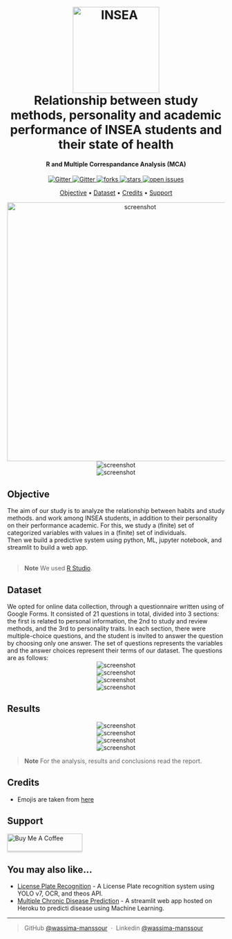 
<h1 align="center">
  <br>
  <a href="https://github.com/wassima-manssour/ACM_studymethods-personality-and-performance-insea-students"><img src="https://github.com/wassima-manssour/ACM_studymethods-personality-and-performance-insea-students/blob/main/README-MCA-insea-research/INSEA_logo.png" alt="INSEA" width="200"></a>
  <br>
  Relationship between study methods, personality and academic performance of INSEA students and their state of health
  <br>
</h1>

<h4 align="center"> R and Multiple Correspandance Analysis (MCA)</h4>

<p align="center">

  <a href="#">
    <img src="https://img.shields.io/badge/python-v3.6+-blue.svg"
         alt="Gitter">
  </a>
  <a href="https://www.linkedin.com/in/wassima-manssour-b48a7018a/">
    <img src="https://img.shields.io/badge/-LinkedIn-black.svg?style=flat-square&logo=linkedin&colorB=555"
         alt="Gitter">
  </a>
  <a href="https://github.com/wassima-manssour/ACM_studymethods-personality-and-performance-insea-students/network/members">
    <img src="https://img.shields.io/github/forks/Louis3797/awesome-readme-template" alt="forks" />
  </a>
  <a href="https://github.com/wassima-manssour/ACM_studymethods-personality-and-performance-insea-students/stargazers">
    <img src="https://img.shields.io/github/stars/Louis3797/awesome-readme-template" alt="stars" />
  </a>
  <a href="https://github.com/wassima-manssour/ACM_studymethods-personality-and-performance-insea-students/issues">
    <img src="https://img.shields.io/github/issues/Louis3797/awesome-readme-template" alt="open issues" />
  </a>
  <!--<a href="https://github.com/Louis3797/awesome-readme-template/blob/master/LICENSE">
    <img src="https://img.shields.io/github/license/Louis3797/awesome-readme-template.svg" alt="license" />
  </a>-->

</p>


<p align="center">
  <a href="#Objective">Objective</a> •
  <a href="#Dataset">Dataset</a> •
  <a href="#credits">Credits</a> •
  <a href="#support">Support</a>
</p>

<div align="center"> 
  <img src="https://github.com/wassima-manssour/ACM_studymethods-personality-and-performance-insea-students/blob/main/README-MCA-insea-research/ml1.PNG" alt="screenshot" width="600"/>
</div>

<div align="center"> 
  <img src="https://github.com/wassima-manssour/ACM_studymethods-personality-and-performance-insea-students/blob/main/README-MCA-insea-research/ml2.PNG" alt="screenshot" />
</div>

<div align="center"> 
  <img src="https://github.com/wassima-manssour/ACM_studymethods-personality-and-performance-insea-students/blob/main/README-MCA-insea-research/ml3.PNG" alt="screenshot" />
</div>

## Objective
<div>
The aim of our study is to analyze the relationship between habits and study methods.
and work among INSEA students, in addition to their personality on their performance
academic.
For this, we study a (finite) set of categorized variables with values in a
(finite) set of individuals.
</div>
<div>
Then we build a predictive system using python, ML, jupyter notebook, and streamlit to build a web app.
</div>
<br>

> **Note**
> We used [R Studio](https://posit.co/download/rstudio-desktop/).


## Dataset
<div>
We opted for online data collection, through a questionnaire written using
of Google Forms. It consisted of 21 questions in total, divided into 3 sections: the first
is related to personal information, the 2nd to study and review methods, and the
3rd to personality traits.
In each section, there were multiple-choice questions, and the student is invited to
answer the question by choosing only one answer.
The set of questions represents the variables and the answer choices represent their
terms of our dataset. The questions are as follows:
<br>

<div align="center"> 
  <img src="https://github.com/wassima-manssour/ACM_studymethods-personality-and-performance-insea-students/blob/main/README-MCA-insea-research/data.PNG" alt="screenshot" />
</div>


<div align="center"> 
  <img src="https://github.com/wassima-manssour/ACM_studymethods-personality-and-performance-insea-students/blob/main/README-MCA-insea-research/d2.PNG" alt="screenshot" />
</div>

<div align="center"> 
  <img src="https://github.com/wassima-manssour/ACM_studymethods-personality-and-performance-insea-students/blob/main/README-MCA-insea-research/d3.PNG" alt="screenshot" />
</div>


<div align="center"> 
  <img src="https://github.com/wassima-manssour/ACM_studymethods-personality-and-performance-insea-students/blob/main/README-MCA-insea-research/d6.png" alt="screenshot" />
</div>


## Results

<div align="center"> 
  <img src="https://github.com/wassima-manssour/ACM_studymethods-personality-and-performance-insea-students/blob/main/README-MCA-insea-research/img1.PNG" alt="screenshot" />
</div>

<div align="center"> 
  <img src="https://github.com/wassima-manssour/ACM_studymethods-personality-and-performance-insea-students/blob/main/README-MCA-insea-research/img2.PNG" alt="screenshot" />
</div>

<div align="center"> 
  <img src="https://github.com/wassima-manssour/ACM_studymethods-personality-and-performance-insea-students/blob/main/README-MCA-insea-research/img3.PNG" alt="screenshot" />
</div>

<div align="center"> 
  <img src="https://github.com/wassima-manssour/ACM_studymethods-personality-and-performance-insea-students/blob/main/README-MCA-insea-research/img4.PNG" alt="screenshot" />
</div>

> **Note**
> For the analysis, results and conclusions read the report.


## Credits

- Emojis are taken from [here](https://github.com/arvida/emoji-cheat-sheet.com)


## Support

<a href="https://www.buymeacoffee.com/manswassimW" target="_blank"><img src="https://www.buymeacoffee.com/assets/img/custom_images/purple_img.png" alt="Buy Me A Coffee" style="height: 41px !important;width: 174px !important;box-shadow: 0px 3px 2px 0px rgba(190, 190, 190, 0.5) !important;-webkit-box-shadow: 0px 3px 2px 0px rgba(190, 190, 190, 0.5) !important;" ></a>


## You may also like...

- [License Plate Recognition](https://github.com/wassima-manssour/YOLOV7-License-Plate-Recognition) - A License Plate recognition system using YOLO v7, OCR, and theos API.
- [Multiple Chronic Disease Prediction](https://github.com/wassima-manssour/multidiseasepredictionML) - A streamlit web app hosted on Heroku to predicti disease using Machine Learning.

---

> GitHub [@wassima-manssour](https://github.com/wassima-manssour) &nbsp;&middot;&nbsp;
> Linkedin [@wassima-manssour](https://www.linkedin.com/in/wassima-manssour-b48a7018a/)

